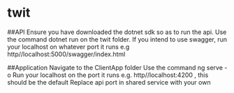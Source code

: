 # twit
##API
Ensure you have downloaded the dotnet sdk so as to run the api. 
Use the command dotnet run on the twit folder. 
If you intend to use swagger, run your localhost on whatever port it runs e.g http//localhost:5000/swagger/index.html

##Application
Navigate to the ClientApp folder
Use the command ng serve -o
Run your localhost on the port it runs e.g. http//localhost:4200 , this should be the default
Replace api port in shared service with your own

